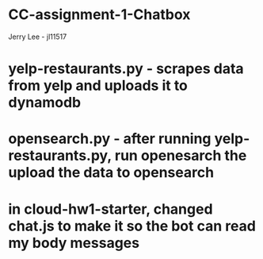 # CC-assignment-1-Chatbox

Jerry Lee - jl11517

# yelp-restaurants.py - scrapes data from yelp and uploads it to dynamodb
# opensearch.py - after running yelp-restaurants.py, run openesarch the upload the data to opensearch
# in cloud-hw1-starter, changed chat.js to make it so the bot can read my body messages
